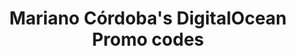 ---
layout: code
type: code
title: Mariano Córdoba's DigitalOcean Promo codes
permalink: /marianocordoba/digitalocean/
username: marianocordoba
company: digitalocean
---